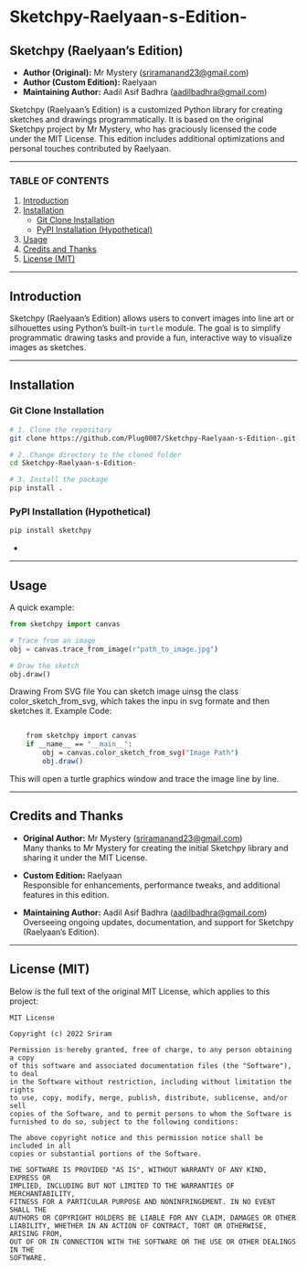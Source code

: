 # Sketchpy-Raelyaan-s-Edition-

## Sketchpy (Raelyaan’s Edition)

- **Author (Original):** Mr Mystery (sriramanand23@gmail.com)  
- **Author (Custom Edition):** Raelyaan  
- **Maintaining Author:** Aadil Asif Badhra (aadilbadhra@gmail.com)

Sketchpy (Raelyaan’s Edition) is a customized Python library for creating sketches and drawings programmatically. It is based on the original Sketchpy project by Mr Mystery, who has graciously licensed the code under the MIT License. This edition includes additional optimizations and personal touches contributed by Raelyaan.

---

### TABLE OF CONTENTS

1. [Introduction](#introduction)  
2. [Installation](#installation)  
   - [Git Clone Installation](#git-clone-installation)  
   - [PyPI Installation (Hypothetical)](#pypi-installation-hypothetical)  
3. [Usage](#usage)  
4. [Credits and Thanks](#credits-and-thanks)  
5. [License (MIT)](#license-mit)

---

## Introduction

Sketchpy (Raelyaan’s Edition) allows users to convert images into line art or silhouettes using Python’s built-in `turtle` module. The goal is to simplify programmatic drawing tasks and provide a fun, interactive way to visualize images as sketches.

---

## Installation

### Git Clone Installation

```bash
# 1. Clone the repository
git clone https://github.com/Plug0007/Sketchpy-Raelyaan-s-Edition-.git

# 2. Change directory to the cloned folder
cd Sketchpy-Raelyaan-s-Edition-

# 3. Install the package
pip install .
```



### PyPI Installation (Hypothetical)

```bash
pip install sketchpy
```
*

---

## Usage

A quick example:

```python
from sketchpy import canvas

# Trace from an image
obj = canvas.trace_from_image(r"path_to_image.jpg")

# Draw the sketch
obj.draw()
```
Drawing From SVG file
You can sketch image uinsg the class color_sketch_from_svg, which takes the inpu in svg formate and then sketches it. Example Code:
```bash

    from sketchpy import canvas
    if __name__ == "__main__":
        obj = canvas.color_sketch_from_svg("Image Path")
        obj.draw()

```

This will open a turtle graphics window and trace the image line by line.

---

## Credits and Thanks

- **Original Author:** Mr Mystery (sriramanand23@gmail.com)  
  Many thanks to Mr Mystery for creating the initial Sketchpy library and sharing it under the MIT License.

- **Custom Edition:** Raelyaan  
  Responsible for enhancements, performance tweaks, and additional features in this edition.

- **Maintaining Author:** Aadil Asif Badhra (aadilbadhra@gmail.com)  
  Overseeing ongoing updates, documentation, and support for Sketchpy (Raelyaan’s Edition).

---

## License (MIT)

Below is the full text of the original MIT License, which applies to this project:

```
MIT License

Copyright (c) 2022 Sriram

Permission is hereby granted, free of charge, to any person obtaining a copy
of this software and associated documentation files (the "Software"), to deal
in the Software without restriction, including without limitation the rights
to use, copy, modify, merge, publish, distribute, sublicense, and/or sell
copies of the Software, and to permit persons to whom the Software is
furnished to do so, subject to the following conditions:

The above copyright notice and this permission notice shall be included in all
copies or substantial portions of the Software.

THE SOFTWARE IS PROVIDED "AS IS", WITHOUT WARRANTY OF ANY KIND, EXPRESS OR
IMPLIED, INCLUDING BUT NOT LIMITED TO THE WARRANTIES OF MERCHANTABILITY,
FITNESS FOR A PARTICULAR PURPOSE AND NONINFRINGEMENT. IN NO EVENT SHALL THE
AUTHORS OR COPYRIGHT HOLDERS BE LIABLE FOR ANY CLAIM, DAMAGES OR OTHER
LIABILITY, WHETHER IN AN ACTION OF CONTRACT, TORT OR OTHERWISE, ARISING FROM,
OUT OF OR IN CONNECTION WITH THE SOFTWARE OR THE USE OR OTHER DEALINGS IN THE
SOFTWARE.
```
